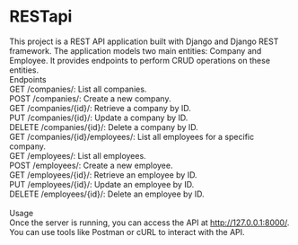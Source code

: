 # RESTapi

This project is a REST API application built with Django and Django REST framework. The application models two main entities: Company and Employee. It provides endpoints to perform CRUD operations on these entities.
<br />
Endpoints<br />
GET /companies/: List all companies.<br />
POST /companies/: Create a new company.<br />
GET /companies/{id}/: Retrieve a company by ID.<br />
PUT /companies/{id}/: Update a company by ID.<br />
DELETE /companies/{id}/: Delete a company by ID.<br />
GET /companies/{id}/employees/: List all employees for a specific company.<br />
GET /employees/: List all employees.<br />
POST /employees/: Create a new employee.<br />
GET /employees/{id}/: Retrieve an employee by ID.<br />
PUT /employees/{id}/: Update an employee by ID.<br />
DELETE /employees/{id}/: Delete an employee by ID.<br />
<br />
Usage<br />
Once the server is running, you can access the API at http://127.0.0.1:8000/. You can use tools like Postman or cURL to interact with the API.
